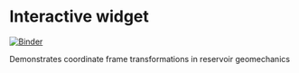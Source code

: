 # Interactive widget 

[![Binder](https://mybinder.org/badge.svg)](https://mybinder.org/v2/gh/johntfoster/rotation_widget/master?filepath=rotation_widget-rise.ipynb)

Demonstrates coordinate frame transformations in reservoir geomechanics

